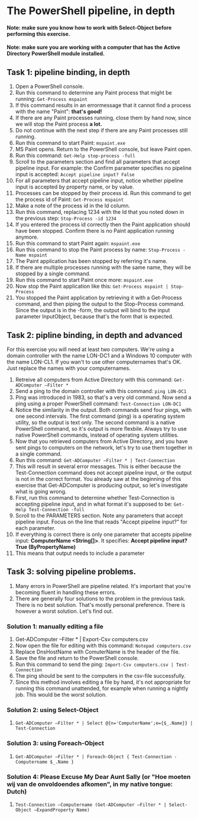 # The PowerShell pipeline, in depth

#### Note: make sure you know how to work with Select-Object before performing this exercise.

#### Note: make sure you are working with a computer that has the Active Directory PowerShell module installed.

## Task 1: pipeline binding, in depth
1. Open a PowerShell console.
1. Run this command to determine any Paint process that might be running: ```Get-Process mspaint```
1. If this command results in an errormessage that it cannot find a process with the name "Paint": **that's good!**
1. If there are any Paint processes running, close them by hand now, since we will stop the Paint process **a lot.**
1. Do not continue with the next step if there are any Paint processes still running.
1. Run this command to start Paint: ```mspaint.exe```
1. MS Paint opens. Return to the PowerShell console, but leave Paint open.
1. Run this command: ```Get-Help stop-process -full```
1. Scroll to the parameters section and find all parameters that accept pipeline input. For example: the Confirm parameter specifies no pipeline input is accepted: ```Accept pipeline input? False```
1. For all parameters that accept pipeline input, notice whether pipeline input is accepted by property name, or by value.
1. Processes can be stopped by their process id. Run this command to get the process id of Paint: ```Get-Process mspaint```
1. Make a note of the process id in the Id column. 
1. Run this command, replacing 1234 with the Id that you noted down in the previous step: ```Stop-Process -id 1234```
1. If you entered the process id correctly then the Paint application should have been stopped. Confirm there is no Paint application running anymore.
1. Run this command to start Paint again: ```mspaint.exe```
1. Run this command to stop the Paint process by name: ```Stop-Process -Name mspaint```
1. The Paint application has been stopped by referring it's name.
1. If there are multiple processes running with the same name, they will be stopped by a single command.
1. Run this command to start Paint once more: ```mspaint.exe```
1. Now stop the Paint application like this: ```Get-Process mspaint | Stop-Process```
1. You stopped the Paint application by retrieving it with a Get-Process command, and then piping the output to the Stop-Process command. Since the output is in the <Process>-form, the output will bind to the input parameter InputObject, because that's the form that is expected.


## Task 2: pipline binding, in depth and advanced
For this exercise you will need at least two computers. We're using a domain controller with the name LON-DC1 and a Windows 10 computer with the name LON-CL1. If you wan't to use other computernames that's OK. Just replace the names with your computernames.
1. Retreive all computers from Active Directory with this command: ```Get-ADComputer –Filter *```
1. Send a ping to the domain controller with this command: ```ping LON-DC1```
1. Ping was introduced in 1983, so that's a very old command. Now send a ping using a proper PowerShell command: ```Test-Connection LON-DC1```
1. Notice the similarity in the output. Both commands send four pings, with one second intervals. The first command (ping) is a operating system utility, so the output is text only. The second command is a native PowerShell command, so it's output is more flexbile. Always try to use native PowerShell commands, instead of operating system utilities.
1. Now that you retrieved computers from Active Directory, and you have sent pings to computers on the network, let's try to use them together in a single command.
1. Run this command: ```Get-ADComputer –Filter * | Test-Connection```
1. This will result in several error messages. This is either because the Test-Connection command does not accept pipeline input, or the output is not in the correct format. You already saw at the beginning of this exercise that Get-ADComputer is producing output, so let's investigate what is going wrong.
1. First, run this command to determine whether Test-Connection is accepting pipeline input, and in what format it's supposed to be: ```Get-Help Test-Connection -full```
1. Scroll to the PARAMETERS section. Note any parameters that accept pipeline input. Focus on the line that reads "Accept pipeline input?" for each parameter. 
1. If everything is correct there is only one parameter that accepts pipeline input: **ComputerName <String[]>**. It specifies: **Accept pipeline input?  True (ByPropertyName)**
1. This means that output needs to include a parameter


## Task 3: solving pipeline problems.
1. Many errors in PowerShell are pipeline related. It's important that you're becoming fluent in handling these errors.
1. There are generally four solutions to the problem in the previous task. There is no best solution. That's mostly personal preference. There is however a worst solution. Let's find out.

### Solution 1: manually editing a file
1. Get-ADComputer –Filter * | Export-Csv computers.csv
1. Now open the file for editing with this command: ```Notepad computers.csv```
1. Replace DnsHostName with ComuterName is the header of the file.
1. Save the file and return to the PowerShell console.
1. Run this command to send the ping: ```Import-Csv computers.csv | Test-Connection```
1. The ping should be sent to the computers in the csv-file successfully.
1. Since this method involves editing a file by hand, it's not appropriate for running this command unattended, for example when running a nightly job. This would be the worst solution.

### Solution 2: using Select-Object
1. ```Get-ADComputer –Filter * | Select @{n='ComputerName';e={$_.Name}} | Test-Connection```

### Solution 3: using Foreach-Object
1. ```Get-ADComputer –Filter * | Foreach-Object { Test-Connection -Computername $_.Name }```

### Solution 4: Please Excuse My Dear Aunt Sally (or "Hoe moeten wij van de onvoldoendes afkomen", in my native tongue: Dutch)
1. ```Test-Connection –Computername (Get-ADComputer –Filter * | Select-Object –ExpandProperty Name)```



